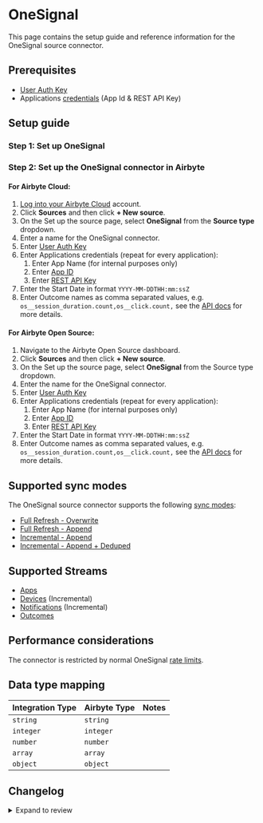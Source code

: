 # OneSignal

This page contains the setup guide and reference information for the OneSignal source connector.

## Prerequisites

- [User Auth Key](https://documentation.onesignal.com/docs/accounts-and-keys#user-auth-key)
- Applications [credentials](https://documentation.onesignal.com/docs/accounts-and-keys) \(App Id & REST API Key\)

## Setup guide

### Step 1: Set up OneSignal

### Step 2: Set up the OneSignal connector in Airbyte

#### For Airbyte Cloud:

1. [Log into your Airbyte Cloud](https://cloud.airbyte.io/workspaces) account.
2. Click **Sources** and then click **+ New source**.
3. On the Set up the source page, select **OneSignal** from the **Source type** dropdown.
4. Enter a name for the OneSignal connector.
5. Enter [User Auth Key](https://documentation.onesignal.com/docs/accounts-and-keys#user-auth-key)
6. Enter Applications credentials (repeat for every application):
   1. Enter App Name (for internal purposes only)
   2. Enter [App ID](https://documentation.onesignal.com/docs/accounts-and-keys#app-id)
   3. Enter [REST API Key](https://documentation.onesignal.com/docs/accounts-and-keys#rest-api-key)
7. Enter the Start Date in format `YYYY-MM-DDTHH:mm:ssZ`
8. Enter Outcome names as comma separated values, e.g. `os__session_duration.count,os__click.count,` see the [API docs](https://documentation.onesignal.com/reference/view-outcomes) for more details.

#### For Airbyte Open Source:

1. Navigate to the Airbyte Open Source dashboard.
2. Click **Sources** and then click **+ New source**.
3. On the Set up the source page, select **OneSignal** from the Source type dropdown.
4. Enter the name for the OneSignal connector.
5. Enter [User Auth Key](https://documentation.onesignal.com/docs/accounts-and-keys#user-auth-key)
6. Enter Applications credentials (repeat for every application):
   1. Enter App Name (for internal purposes only)
   2. Enter [App ID](https://documentation.onesignal.com/docs/accounts-and-keys#app-id)
   3. Enter [REST API Key](https://documentation.onesignal.com/docs/accounts-and-keys#rest-api-key)
7. Enter the Start Date in format `YYYY-MM-DDTHH:mm:ssZ`
8. Enter Outcome names as comma separated values, e.g. `os__session_duration.count,os__click.count,` see the [API docs](https://documentation.onesignal.com/reference/view-outcomes) for more details.

## Supported sync modes

The OneSignal source connector supports the following [sync modes](https://docs.airbyte.com/cloud/core-concepts#connection-sync-modes):

- [Full Refresh - Overwrite](https://docs.airbyte.com/understanding-airbyte/connections/full-refresh-overwrite/)
- [Full Refresh - Append](https://docs.airbyte.com/understanding-airbyte/connections/full-refresh-append)
- [Incremental - Append](https://docs.airbyte.com/understanding-airbyte/connections/incremental-append)
- [Incremental - Append + Deduped](https://docs.airbyte.com/understanding-airbyte/connections/incremental-append-deduped)

## Supported Streams

- [Apps](https://documentation.onesignal.com/reference/view-apps-apps)
- [Devices](https://documentation.onesignal.com/reference/view-devices) \(Incremental\)
- [Notifications](https://documentation.onesignal.com/reference/view-notification) \(Incremental\)
- [Outcomes](https://documentation.onesignal.com/reference/view-outcomes)

## Performance considerations

The connector is restricted by normal OneSignal [rate limits](https://documentation.onesignal.com/docs/rate-limits).

## Data type mapping

| Integration Type | Airbyte Type | Notes |
| :--------------- | :----------- | :---- |
| `string`         | `string`     |       |
| `integer`        | `integer`    |       |
| `number`         | `number`     |       |
| `array`          | `array`      |       |
| `object`         | `object`     |       |

## Changelog

<details>
  <summary>Expand to review</summary>

| Version | Date       | Pull Request                                             | Subject                                      |
| :------ | :--------- | :------------------------------------------------------- | :------------------------------------------- |
| 1.2.32 | 2025-08-09 | [64719](https://github.com/airbytehq/airbyte/pull/64719) | Update dependencies |
| 1.2.31 | 2025-08-02 | [64257](https://github.com/airbytehq/airbyte/pull/64257) | Update dependencies |
| 1.2.30 | 2025-07-26 | [63870](https://github.com/airbytehq/airbyte/pull/63870) | Update dependencies |
| 1.2.29 | 2025-07-19 | [63415](https://github.com/airbytehq/airbyte/pull/63415) | Update dependencies |
| 1.2.28 | 2025-07-12 | [63263](https://github.com/airbytehq/airbyte/pull/63263) | Update dependencies |
| 1.2.27 | 2025-07-05 | [62555](https://github.com/airbytehq/airbyte/pull/62555) | Update dependencies |
| 1.2.26 | 2025-06-28 | [62359](https://github.com/airbytehq/airbyte/pull/62359) | Update dependencies |
| 1.2.25 | 2025-06-21 | [61877](https://github.com/airbytehq/airbyte/pull/61877) | Update dependencies |
| 1.2.24 | 2025-06-14 | [61032](https://github.com/airbytehq/airbyte/pull/61032) | Update dependencies |
| 1.2.23 | 2025-05-24 | [60514](https://github.com/airbytehq/airbyte/pull/60514) | Update dependencies |
| 1.2.22 | 2025-05-10 | [60092](https://github.com/airbytehq/airbyte/pull/60092) | Update dependencies |
| 1.2.21 | 2025-05-04 | [59504](https://github.com/airbytehq/airbyte/pull/59504) | Update dependencies |
| 1.2.20 | 2025-04-27 | [59054](https://github.com/airbytehq/airbyte/pull/59054) | Update dependencies |
| 1.2.19 | 2025-04-19 | [58518](https://github.com/airbytehq/airbyte/pull/58518) | Update dependencies |
| 1.2.18 | 2025-04-12 | [57904](https://github.com/airbytehq/airbyte/pull/57904) | Update dependencies |
| 1.2.17 | 2025-04-05 | [56773](https://github.com/airbytehq/airbyte/pull/56773) | Update dependencies |
| 1.2.16 | 2025-03-22 | [56237](https://github.com/airbytehq/airbyte/pull/56237) | Update dependencies |
| 1.2.15 | 2025-03-08 | [55545](https://github.com/airbytehq/airbyte/pull/55545) | Update dependencies |
| 1.2.14 | 2025-03-01 | [55040](https://github.com/airbytehq/airbyte/pull/55040) | Update dependencies |
| 1.2.13 | 2025-02-23 | [54587](https://github.com/airbytehq/airbyte/pull/54587) | Update dependencies |
| 1.2.12 | 2025-02-15 | [53964](https://github.com/airbytehq/airbyte/pull/53964) | Update dependencies |
| 1.2.11 | 2025-02-08 | [53461](https://github.com/airbytehq/airbyte/pull/53461) | Update dependencies |
| 1.2.10 | 2025-02-01 | [53007](https://github.com/airbytehq/airbyte/pull/53007) | Update dependencies |
| 1.2.9 | 2025-01-25 | [52539](https://github.com/airbytehq/airbyte/pull/52539) | Update dependencies |
| 1.2.8 | 2025-01-18 | [51868](https://github.com/airbytehq/airbyte/pull/51868) | Update dependencies |
| 1.2.7 | 2025-01-11 | [51321](https://github.com/airbytehq/airbyte/pull/51321) | Update dependencies |
| 1.2.6 | 2024-12-28 | [50719](https://github.com/airbytehq/airbyte/pull/50719) | Update dependencies |
| 1.2.5 | 2024-12-21 | [50243](https://github.com/airbytehq/airbyte/pull/50243) | Update dependencies |
| 1.2.4 | 2024-12-14 | [49706](https://github.com/airbytehq/airbyte/pull/49706) | Update dependencies |
| 1.2.3 | 2024-12-12 | [49349](https://github.com/airbytehq/airbyte/pull/49349) | Update dependencies |
| 1.2.2 | 2024-12-11 | [49106](https://github.com/airbytehq/airbyte/pull/49106) | Starting with this version, the Docker image is now rootless. Please note that this and future versions will not be compatible with Airbyte versions earlier than 0.64 |
| 1.2.1 | 2024-10-29 | [47667](https://github.com/airbytehq/airbyte/pull/47667) | Update dependencies |
| 1.2.0 | 2024-10-05 | [46372](https://github.com/airbytehq/airbyte/pull/46372) | Converting to manifest-only format |
| 1.1.14 | 2024-09-28 | [46184](https://github.com/airbytehq/airbyte/pull/46184) | Update dependencies |
| 1.1.13 | 2024-09-21 | [45788](https://github.com/airbytehq/airbyte/pull/45788) | Update dependencies |
| 1.1.12 | 2024-09-14 | [45528](https://github.com/airbytehq/airbyte/pull/45528) | Update dependencies |
| 1.1.11 | 2024-09-07 | [45228](https://github.com/airbytehq/airbyte/pull/45228) | Update dependencies |
| 1.1.10 | 2024-08-31 | [45046](https://github.com/airbytehq/airbyte/pull/45046) | Update dependencies |
| 1.1.9 | 2024-08-24 | [44673](https://github.com/airbytehq/airbyte/pull/44673) | Update dependencies |
| 1.1.8 | 2024-08-17 | [44333](https://github.com/airbytehq/airbyte/pull/44333) | Update dependencies |
| 1.1.7 | 2024-08-12 | [43767](https://github.com/airbytehq/airbyte/pull/43767) | Update dependencies |
| 1.1.6 | 2024-08-10 | [43468](https://github.com/airbytehq/airbyte/pull/43468) | Update dependencies |
| 1.1.5 | 2024-08-03 | [42742](https://github.com/airbytehq/airbyte/pull/42742) | Update dependencies |
| 1.1.4 | 2024-07-20 | [42293](https://github.com/airbytehq/airbyte/pull/42293) | Update dependencies |
| 1.1.3 | 2024-07-13 | [41785](https://github.com/airbytehq/airbyte/pull/41785) | Update dependencies |
| 1.1.2 | 2024-07-10 | [41317](https://github.com/airbytehq/airbyte/pull/41317) | Update dependencies |
| 1.1.1 | 2024-07-09 | [41033](https://github.com/airbytehq/airbyte/pull/41033) | Migrate to poetry base |
| 1.1.0 | 2023-08-31 | [28941](https://github.com/airbytehq/airbyte/pull/28941) | Migrate connector to low-code |
| 1.0.1 | 2023-03-14 | [24076](https://github.com/airbytehq/airbyte/pull/24076) | Fix schema and add additionalProperties true |
| 1.0.0 | 2023-03-14 | [24076](https://github.com/airbytehq/airbyte/pull/24076) | Update connectors spec; fix incremental sync |
| 0.1.2 | 2021-12-07 | [8582](https://github.com/airbytehq/airbyte/pull/8582) | Update connector fields title/description |
| 0.1.1 | 2021-11-10 | [7617](https://github.com/airbytehq/airbyte/pull/7617) | Fix get_update state |
| 0.1.0 | 2021-10-13 | [6998](https://github.com/airbytehq/airbyte/pull/6998) | Initial Release |

</details>
